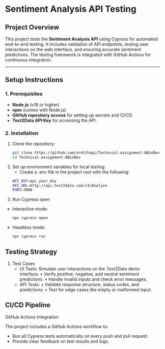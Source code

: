 # **Sentiment Analysis API Testing**

## **Project Overview**

This project tests the **Sentiment Analysis API** using Cypress for automated end-to-end testing. It includes validation of API endpoints, testing user interactions on the web interface, and ensuring accurate sentiment predictions. The testing framework is integrated with GitHub Actions for continuous integration.

---

## **Setup Instructions**

### **1. Prerequisites**
- **Node.js** (v16 or higher)
- **npm** (comes with Node.js)
- **GitHub repository access** for setting up secrets and CI/CD.
- **Text2Data API Key** for accessing the API.

### **2. Installation**
1. Clone the repository:
   ```bash
   git clone https://github.com/ardithaqi/Technical-assignment-ABinBev.git
   cd Technical-assignment-ABinBev

2.	Set up environment variables for local testing:
    - Create a .env file in the project root with the following:
    ```bash
    API_KEY=api_your_key
    API_URL=http://api.text2data.com/v3/Analyze
    PORT=3000

3. Run Cypress open
- Interactive mode:
    ```bash
    npx cypress open
- Headless mode:
    ```bash
    npx cypress run

## Testing Strategy

1. Test Cases
	-	UI Tests: Simulate user interactions on the Text2Data demo interface.
	•	Verify positive, negative, and neutral sentiment predictions.
	•	Handle invalid inputs and check error messages.
	-	API Tests:
	•	Validate response structure, status codes, and predictions.
	•	Test for edge cases like empty or malformed input.

## CI/CD Pipeline

GitHub Actions Integration

The project includes a GitHub Actions workflow to:
- 	Run all Cypress tests automatically on every push and pull request.
- 	Provide clear feedback on test results and logs.
